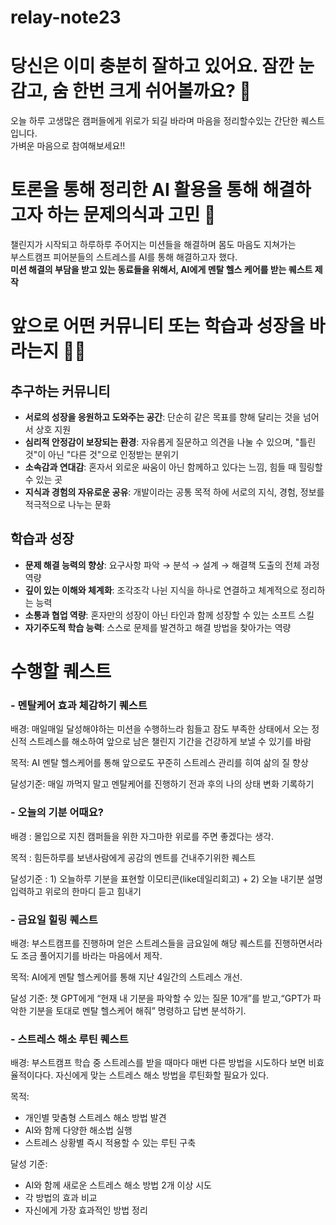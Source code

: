 # relay-note23

# 당신은 이미 충분히 잘하고 있어요. 잠깐 눈 감고, 숨 한번 크게 쉬어볼까요? 🌿
오늘 하루 고생많은 캠퍼들에게 위로가 되길 바라며 마음을 정리할수있는 간단한 퀘스트입니다.  
가벼운 마음으로 참여해보세요!! 
# 토론을 통해 정리한 AI 활용을 통해 해결하고자 하는 문제의식과 고민 🤔
챌린지가 시작되고 하루하루 주어지는 미션들을 해결하며 몸도 마음도 지쳐가는   
부스트캠프 피어분들의 스트레스를 AI를 통해 해결하고자 했다.  
**미션 해결의 부담을 받고 있는 동료들을 위해서, AI에게 멘탈 헬스 케어를 받는 퀘스트 제작**

# 앞으로 어떤 커뮤니티 또는 학습과 성장을 바라는지 🤞🏻
## **추구하는 커뮤니티**

  - **서로의 성장을 응원하고 도와주는 공간**: 단순히 같은 목표를 향해 달리는 것을 넘어서 상호 지원
  - **심리적 안정감이 보장되는 환경**: 자유롭게 질문하고 의견을 나눌 수 있으며, "틀린 것"이 아닌 "다른 것"으로 인정받는 분위기
  - **소속감과 연대감**: 혼자서 외로운 싸움이 아닌 함께하고 있다는 느낌, 힘들 때 힐링할 수 있는 곳
  - **지식과 경험의 자유로운 공유**: 개발이라는 공통 목적 하에 서로의 지식, 경험, 정보를 적극적으로 나누는 문화
## **학습과 성장**
  - **문제 해결 능력의 향상**: 요구사항 파악 → 분석 → 설계 → 해결책 도출의 전체 과정 역량
  - **깊이 있는 이해와 체계화**: 조각조각 나뉜 지식을 하나로 연결하고 체계적으로 정리하는 능력
  - **소통과 협업 역량**: 혼자만의 성장이 아닌 타인과 함께 성장할 수 있는 소프트 스킬
  - **자기주도적 학습 능력**: 스스로 문제를 발견하고 해결 방법을 찾아가는 역량

# 수행할 퀘스트
### - 멘탈케어 효과 체감하기 퀘스트
배경: 매일매일 달성해야하는 미션을 수행하느라 힘들고 잠도 부족한 상태에서 오는 정신적 스트레스를 해소하여 앞으로 남은 챌린지 기간을 건강하게 보낼 수 있기를 바람  

목적: AI 멘탈 헬스케어를 통해 앞으로도 꾸준히 스트레스 관리를 히여 삶의 질 향상  

달성기준: 매일 까먹지 말고 멘탈케어를 진행하기 전과 후의 나의 상태 변화 기록하기

### - 오늘의 기분 어때요?
배경 : 몰입으로 지친 캠퍼들을 위한 자그마한 위로를 주면 좋겠다는 생각.  

목적 : 힘든하루를 보낸사람에게 공감의 멘트를 건내주기위한 퀘스트  

달성기준 : 1) 오늘하루 기분을 표현할 이모티콘(like데일리회고) + 2) 오늘 내기분 설명  입력하고 위로의 한마디 듣고 힘내기


### - 금요일 힐링 퀘스트
배경: 부스트캠프를 진행하며 얻은 스트레스들을 금요일에 해당 퀘스트를 진행하면서라도 조금 풀어지기를 바라는 마음에서 제작.  

목적: AI에게 멘탈 헬스케어를 통해 지난 4일간의 스트레스 개선.  

달성 기준: 챗 GPT에게 “현재 내 기분을 파악할 수 있는 질문 10개”를 받고,“GPT가 파악한 기분을 토대로 멘탈 헬스케어 해줘” 명령하고 답변 분석하기.

### - 스트레스 해소 루틴 퀘스트
배경: 부스트캠프 학습 중 스트레스를 받을 때마다 매번 다른 방법을 시도하다 보면 비효율적이다다. 자신에게 맞는 스트레스 해소 방법을 루틴화할 필요가 있다.  

목적: 
  - 개인별 맞춤형 스트레스 해소 방법 발견
  - AI와 함께 다양한 해소법 실행
  - 스트레스 상황별 즉시 적용할 수 있는 루틴 구축

달성 기준: 
  - AI와 함께 새로운 스트레스 해소 방법 2개 이상 시도
  - 각 방법의 효과 비교
  - 자신에게 가장 효과적인 방법 정리
